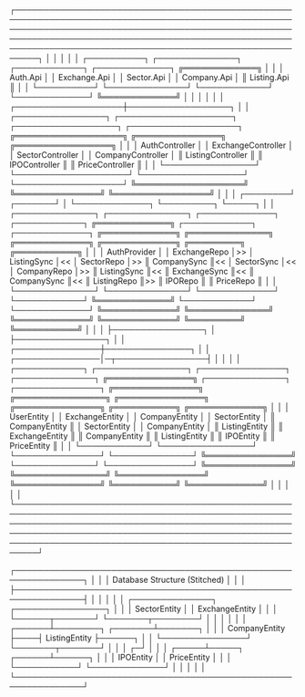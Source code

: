 ┌──────────────────────────────────────────────────────────────────────────────────────────────────────────────────────────────────────────────────────────────────────────────────────────────────────────────────────────────────────────────────────────────┐
│                                                                                                                                                                                                                                                              │
│                                                                                                                                                                                                                                                              │
│        ┌──────────┐                 ┌──────────────┐                        ┌────────────┐                                  ┌─────────────┐                                                                    ╔═════════════╗                               │
│        │ Auth.Api │                 │ Exchange.Api │                        │ Sector.Api │                                  │ Company.Api │                                                                    ║ Listing.Api ║                               │
│        └──────────┘                 └──────────────┘                        └────────────┘                                  └─────────────┘                                                                    ╚═════════════╝                               │
│             │                              │                                      │                                                │                                                              ┌───────────────────┼──────────────────┐                   │
│     ┌────────────────┐           ┌────────────────────┐                  ┌──────────────────┐                            ┌───────────────────┐                                          ╔═══════════════════╗ ╔═══════════════╗ ╔═════════════════╗          │
│     │ AuthController │           │ ExchangeController │                  │ SectorController │                            │ CompanyController │                                          ║ ListingController ║ ║ IPOController ║ ║ PriceController ║          │
│     └────────────────┘           └────────────────────┘                  └──────────────────┘                            └───────────────────┘                                          ╚═══════════════════╝ ╚═══════════════╝ ╚═════════════════╝          │
│             │                     ┌────────┘                              ┌───────┘                                                │                                                              └─────────────┐     └─────────┐        └─────┐             │
│      ┌──────────────┐      ┌──────────────┐   ┌─────────────┐       ┌────────────┐   ╔═════════════╗       ┌────────────┐   ┌─────────────┐   ╔═════════════╗       ╔══════════════╗   ╔═════════════╗   ╔═════════════╗   ╔═════════╗   ╔═══════════╗       │
│      │ AuthProvider │      │ ExchangeRepo │>> │ ListingSync │<<     │ SectorRepo │>> ║ CompanySync ║<<     │ SectorSync │<< │ CompanyRepo │>> ║ ListingSync ║<<     ║ ExchangeSync ║<< ║ CompanySync ║<< ║ ListingRepo ║>> ║ IPORepo ║   ║ PriceRepo ║       │
│      └──────────────┘      └──────────────┘   └─────────────┘       └────────────┘   ╚═════════════╝       └────────────┘   └─────────────┘   ╚═════════════╝       ╚══════════════╝   ╚═════════════╝   ╚═════════════╝   ╚═════════╝   ╚═══════════╝       │
│             │                     ├────────────────┐ │                    ├────────────────┐ │                   │ ┌───────────────┼───────────────┐ │                     │ ┌───────────────│─┬────────────────┤               │              │             │
│       ┌────────────┐       ┌────────────────┐ ┌───────────────┐     ┌──────────────┐ ╔═══════════════╗     ┌──────────────┐ ┌───────────────┐ ╔═══════════════╗     ╔════════════════╗ ╔═══════════════╗ ╔═══════════════╗ ╔═══════════╗ ╔═════════════╗     │
│       │ UserEntity │       │ ExchangeEntity │ │ CompanyEntity │     │ SectorEntity │ ║ CompanyEntity ║     │ SectorEntity │ │ CompanyEntity │ ║ ListingEntity ║     ║ ExchangeEntity ║ ║ CompanyEntity ║ ║ ListingEntity ║ ║ IPOEntity ║ ║ PriceEntity ║     │
│       └────────────┘       └────────────────┘ └───────────────┘     └──────────────┘ ╚═══════════════╝     └──────────────┘ └───────────────┘ ╚═══════════════╝     ╚════════════════╝ ╚═══════════════╝ ╚═══════════════╝ ╚═══════════╝ ╚═════════════╝     │
│                                                                                                                                                                                                                                                              │
│                                                                                                                                                                                                                                                              │
└──────────────────────────────────────────────────────────────────────────────────────────────────────────────────────────────────────────────────────────────────────────────────────────────────────────────────────────────────────────────────────────────┘

┌──────────────────────────────────────────────────────────────┐
│                                                              │
│               Database Structure (Stitched)                  │
│                                                              │
├──────────────────────────────────────────────────────────────┤
│                                                              │
│                                                              │
│     ┌──────────────┐     ┌────────────────┐                  │
│     │ SectorEntity │     │ ExchangeEntity │                  │
│     └──────┬───────┘     └───────┬────────┘                  │
│            │                     │                           │
│     ┌──────┴────────┐    ┌───────┴───────┐                   │
│     │ CompanyEntity ├────┤ ListingEntity ├──────┐            │
│     └───────────────┘    └───────┬───────┘      │            │
│                                ┌─┘              │            │
│                          ┌─────┴─────┐   ┌──────┴──────┐     │
│                          │ IPOEntity │   │ PriceEntity │     │
│                          └───────────┘   └─────────────┘     │
│                                                              │
│                                                              │
└──────────────────────────────────────────────────────────────┘